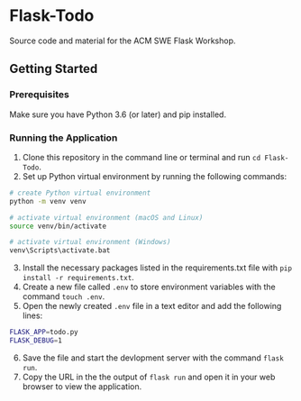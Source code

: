 # Flask-Todo
Source code and material for the ACM SWE Flask Workshop. 

## Getting Started

### Prerequisites
Make sure you have Python 3.6 (or later) and pip installed. 

### Running the Application
1. Clone this repository in the command line or terminal and run `cd Flask-Todo`.
2. Set up Python virtual environment by running the following commands:

```bash
# create Python virtual environment 
python -m venv venv

# activate virtual environment (macOS and Linux)
source venv/bin/activate

# activate virtual environment (Windows)
venv\Scripts\activate.bat
```
3. Install the necessary packages listed in the requirements.txt file with `pip install -r requirements.txt`.
4. Create a new file called `.env` to store environment variables with the command `touch .env`.
5. Open the newly created `.env` file in a text editor and add the following lines:

```bash
FLASK_APP=todo.py
FLASK_DEBUG=1
```

6. Save the file and start the devlopment server with the command `flask run`.
7. Copy the URL in the the output of `flask run` and open it in your web browser to view the application. 